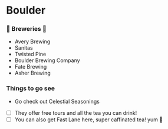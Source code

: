 # Boulder

### :beer: Breweries :beers:
- Avery Brewing
- Sanitas
- Twisted Pine
- Boulder Brewing Company
- Fate Brewing
- Asher Brewing

### Things to go see
- Go check out Celestial Seasonings
- [ ] They offer free tours and all the tea you can drink!
- [ ] You can also get Fast Lane here, super caffinated tea! yum :tea:
